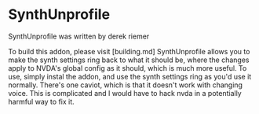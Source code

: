 # SynthUnprofile #

SynthUnprofile was written by derek riemer

To build this addon, please visit [building.md]
SynthUnprofile allows you to make the synth settings ring back to what it should be, where the changes apply to NVDA's global config as it should, which is much more useful. 
To use, simply instal the addon, and use the synth settings ring as you'd use it normally.
There's one caviot, which is that it doesn't work with changing voice. This is complicated and I would have to hack nvda in a potentially harmful way to fix it.